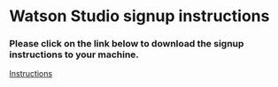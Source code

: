 # Watson Studio signup instructions

### Please click on the link below to download the signup instructions to your machine.

[Instructions](https://github.com/bleonardb3/ThinkGov2019/raw/master/Signup_Instructions/Sign%20up%20Instructions/signup.pdf)

